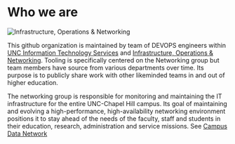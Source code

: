 # Who we are

![Infrastructure, Operations & Networking](https://its.unc.edu/wp-content/uploads/sites/337/2014/07/command-center-1024-537.jpg)

This github organization is maintained by team of DEVOPS engineers within [UNC Information Technology Services](https://its.unc.edu) and [Infrastructure, Operations & Networking](https://its.unc.edu/about-us/what-we-do/it-infrastructure-operations/).  Tooling is specifically centered on the Networking group but team members have source from various departments over time.  Its purpose is to publicly share work with other likeminded teams in and out of higher education.

The networking group is responsible for monitoring and maintaining the IT infrastructure for the entire UNC-Chapel Hill campus. Its goal of maintaining and evolving a high-performance, high-availability networking environment positions it to stay ahead of the needs of the faculty, staff and students in their education, research, administration and service missions. See [Campus Data Network](https://its.unc.edu/resource/data-networking/)
